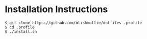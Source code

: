 # Installation Instructions

```
$ git clone https://github.com/olishmollie/dotfiles .profile
$ cd .profile
$ ./install.sh
```
